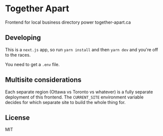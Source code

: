 # Together Apart

Frontend for local business directory power together-apart.ca

## Developing

This is a `next.js` app, so run `yarn install` and then `yarn dev` and you're off to the races.

You need to get a `.env` file.

## Multisite considerations

Each separate region (Ottawa vs Toronto vs whatever) is a fully separate deployment of this frontend. The `CURRENT_SITE` environment variable decides for which separate site to build the whole thing for.

## License

MIT
